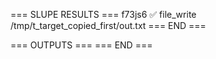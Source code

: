 === SLUPE RESULTS ===
f73js6 ✅ file_write /tmp/t_target_copied_first/out.txt
=== END ===

=== OUTPUTS ===
=== END ===